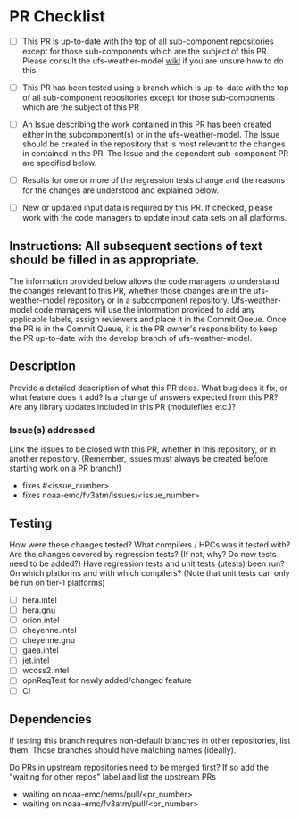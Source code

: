 # PR Checklist

- [ ] This PR is up-to-date with the top of all sub-component repositories except for those sub-components which are the subject of this PR. Please consult the ufs-weather-model [wiki](https://github.com/ufs-community/ufs-weather-model/wiki/Making-code-changes-in-the-UFS-weather-model-and-its-subcomponents) if you are unsure how to do this.

- [ ] This PR has been tested using a branch which is up-to-date with the top of all sub-component repositories except for those sub-components which are the subject of this PR

- [ ] An Issue describing the work contained in this PR has been created either in the subcomponent(s) or in the ufs-weather-model. The Issue should be created in the repository that is most relevant to the changes in contained in the PR. The Issue and the dependent sub-component PR 
are specified below.

- [ ] Results for one or more of the regression tests change and the reasons for the changes are understood and explained below.

- [ ] New or updated input data is required by this PR. If checked, please work with the code managers to update input data sets on all platforms.

## Instructions: All subsequent sections of text should be filled in as appropriate.

The information provided below allows the code managers to understand the changes relevant to this PR, whether those changes are in the ufs-weather-model repository or in a subcomponent repository. Ufs-weather-model code managers will use the information provided to add any applicable labels, assign reviewers and place it in the Commit Queue. Once the PR is in the Commit Queue, it is the PR owner's responsibility to keep the PR up-to-date with the develop branch of ufs-weather-model. 

## Description

Provide a detailed description of what this PR does. What bug does it fix, or what feature does it add? Is a change of answers expected from this PR? Are any library updates included in this PR (modulefiles etc.)?

### Issue(s) addressed

Link the issues to be closed with this PR, whether in this repository, or in another repository.
(Remember, issues must always be created before starting work on a PR branch!) 
- fixes #<issue_number>
- fixes noaa-emc/fv3atm/issues/<issue_number>

## Testing

How were these changes tested? What compilers / HPCs was it tested with? Are the changes covered by regression tests? (If not, why? Do new tests need to be added?) Have regression tests and unit tests (utests) been run? On which platforms and with which compilers? (Note that unit tests can only be run on tier-1 platforms)

- [ ] hera.intel
- [ ] hera.gnu
- [ ] orion.intel
- [ ] cheyenne.intel 
- [ ] cheyenne.gnu
- [ ] gaea.intel 
- [ ] jet.intel
- [ ] wcoss2.intel
- [ ] opnReqTest for newly added/changed feature
- [ ] CI

## Dependencies

If testing this branch requires non-default branches in other repositories, list them. Those branches should have matching names (ideally).

Do PRs in upstream repositories need to be merged first?
If so add the "waiting for other repos" label and list the upstream PRs
- waiting on noaa-emc/nems/pull/<pr_number>
- waiting on noaa-emc/fv3atm/pull/<pr_number>

